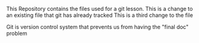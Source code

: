 This Repository contains the files used for a git lesson.
This is a change to an existing file that git has already tracked
This is a third change to the file

Git is version control system that prevents us from having the "final doc" problem
